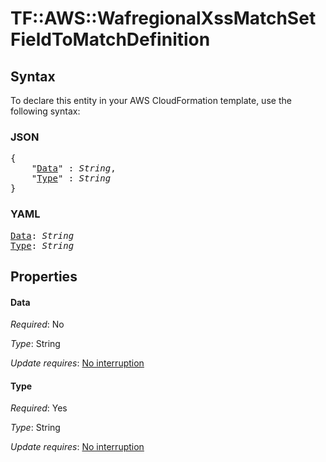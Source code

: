 # TF::AWS::WafregionalXssMatchSet FieldToMatchDefinition

## Syntax

To declare this entity in your AWS CloudFormation template, use the following syntax:

### JSON

<pre>
{
    "<a href="#data" title="Data">Data</a>" : <i>String</i>,
    "<a href="#type" title="Type">Type</a>" : <i>String</i>
}
</pre>

### YAML

<pre>
<a href="#data" title="Data">Data</a>: <i>String</i>
<a href="#type" title="Type">Type</a>: <i>String</i>
</pre>

## Properties

#### Data

_Required_: No

_Type_: String

_Update requires_: [No interruption](https://docs.aws.amazon.com/AWSCloudFormation/latest/UserGuide/using-cfn-updating-stacks-update-behaviors.html#update-no-interrupt)

#### Type

_Required_: Yes

_Type_: String

_Update requires_: [No interruption](https://docs.aws.amazon.com/AWSCloudFormation/latest/UserGuide/using-cfn-updating-stacks-update-behaviors.html#update-no-interrupt)

